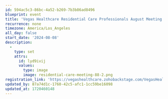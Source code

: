 ```yaml
---
id: 594ac5c3-86bc-4a52-b269-7b3b86ad8496
blueprint: event
title: 'Vegas Healthcare Residential Care Professionals August Meeting'
recurrence: none
timezone: America/Los_Angeles
all_day: false
start_date: '2024-08-08'
description:
  -
    type: set
    attrs:
      id: lyd9ivij
      values:
        type: image
        image: residential-care-meeting-88-2.png
registration_link: 'https://vegashealthcare.zohobackstage.com/VegasHealthcareResidentialCareProfessionalsMeeting#/tickets?lang=en'
updated_by: 87a74d1c-1760-42c5-afc1-1cc59be16098
updated_at: 1720460148
---
```

